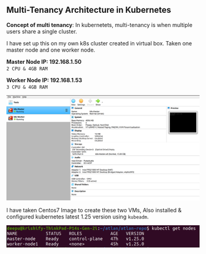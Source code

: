 ## Multi-Tenancy Architecture in Kubernetes ##

**Concept of multi tenancy**: In kubernetets, multi-tenancy is when multiple users share a single cluster.

I have set up this on my own k8s cluster created in virtual box. Taken one master node and one worker node.

**Master Node IP: 192.168.1.50**            
`2 CPU & 4GB RAM`

**Worker Node IP: 192.168.1.53**            
`3 CPU & 4GB RAM`

![Virualbox](cluster-resources/images/vbox-home.png)

I have taken Centos7 Image to create these two VMs, Also installed & configured kubernetes latest 1.25 version using `kubeadm`.

![Virualbox](cluster-resources/images/cluster-info.png)

